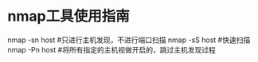 # nmap工具使用指南


nmap -sn host #只进行主机发现，不进行端口扫描
nmap -sS host #快速扫描
nmap -Pn host #将所有指定的主机视做开启的，跳过主机发现过程